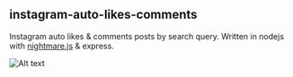 ## instagram-auto-likes-comments

Instagram auto likes & comments posts by search query. Written in nodejs with [nightmare.js](https://github.com/segmentio/nightmare) & express.

![Alt text](http://oi63.tinypic.com/juv8s5.jpg "Instagram @wisnugro")